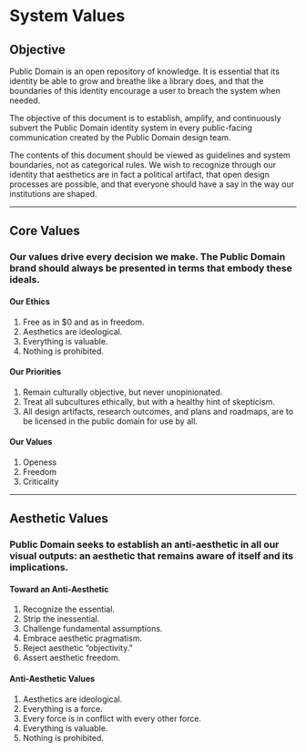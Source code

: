 # System Values

## Objective

Public Domain is an open repository of knowledge. It is essential that its identity be able to grow and breathe like a library does, and that the boundaries of this identity encourage a user to breach the system when needed.

The objective of this document is to establish, amplify, and continuously subvert the Public Domain identity system in every public-facing communication created by the Public Domain design team.

The contents of this document should be viewed as guidelines and system boundaries, not as categorical rules.
We wish to recognize through our identity that aesthetics are in fact a political artifact, that open design processes are possible, and that everyone should have a say in the way our institutions are shaped.

---

## Core Values
### Our values drive every decision we make. The Public Domain brand should always be presented in terms that embody these ideals.

#### Our Ethics
1. Free as in $0 and as in freedom.
2. Aesthetics are ideological.
3. Everything is valuable.
4. Nothing is prohibited.

#### Our Priorities
1. Remain culturally objective, but never unopinionated.
2. Treat all subcultures ethically, but with a healthy hint of skepticism.
3. All design artifacts, research outcomes, and plans and roadmaps, are to be licensed in the public domain for use by all.

#### Our Values
1. Openess
2. Freedom
3. Criticality

---

## Aesthetic Values
### Public Domain seeks to establish an anti-aesthetic in all our visual outputs: an aesthetic that remains aware of itself and its implications.
#### Toward an Anti-Aesthetic
1. Recognize the essential.
2. Strip the inessential.
3. Challenge fundamental assumptions.
4. Embrace aesthetic pragmatism.
5. Reject aesthetic “objectivity.”
6. Assert aesthetic freedom.
#### Anti-Aesthetic Values
1. Aesthetics are ideological.
2. Everything is a force.
3. Every force is in conflict with every other force.
4. Everything is valuable.
5. Nothing is prohibited.
